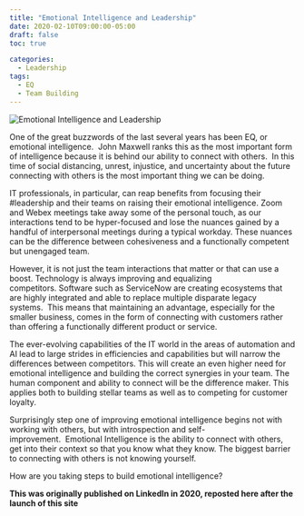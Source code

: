 ```yaml
---
title: "Emotional Intelligence and Leadership"
date: 2020-02-10T09:00:00-05:00
draft: false
toc: true

categories:
  - Leadership
tags:
  - EQ
  - Team Building
---
```


![Emotional Intelligence and Leadership](/images/EQarticle.png "center")

One of the great buzzwords of the last several years has been EQ, or
emotional intelligence.  John Maxwell ranks this as the most important
form of intelligence because it is behind our ability to connect with
others.  In this time of social distancing, unrest, injustice, and
uncertainty about the future connecting with others is the most
important thing we can be doing.  

IT professionals, in particular, can reap benefits from focusing their
#leadership and their teams on raising their emotional
intelligence. Zoom and Webex meetings take away some of the personal
touch, as our interactions tend to be hyper-focused and lose the nuances
gained by a handful of interpersonal meetings during a typical
workday. These nuances can be the difference between cohesiveness and a
functionally competent but unengaged team.

However, it is not just the team interactions that matter or that can
use a boost. Technology is always improving and equalizing
competitors. Software such as ServiceNow are creating ecosystems that
are highly integrated and able to replace multiple disparate legacy
systems.  This means that maintaining an advantage, especially for the
smaller business, comes in the form of connecting with customers rather
than offering a functionally different product or service.  

The ever-evolving capabilities of the IT world in the areas of
automation and AI lead to large strides in efficiencies and capabilities
but will narrow the differences between competitors. This will create an
even higher need for emotional intelligence and building the correct
synergies in your team. The human component and ability to connect will
be the difference maker. This applies both to building stellar teams as
well as to competing for customer loyalty.

Surprisingly step one of improving emotional intelligence begins not
with working with others, but with introspection and
self-improvement.  Emotional Intelligence is the ability to connect with
others, get into their context so that you know what they know. The
biggest barrier to connecting with others is not knowing yourself.

How are you taking steps to build emotional intelligence?

**This was originally published on LinkedIn in 2020, reposted here after the launch of this site**
